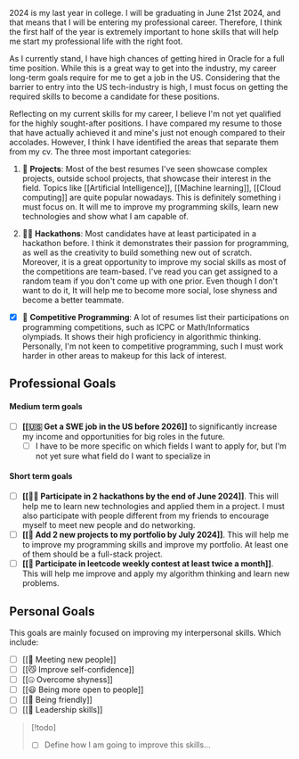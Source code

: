 2024 is my last year in college. I will be graduating in June 21st 2024, and that means that I will be entering my professional career. Therefore, I think the first half of the year is extremely important to hone skills that will help me start my professional life with the right foot. 

As I currently stand, I have high chances of getting hired in Oracle for a full time position. While this is a great way to get into the industry, my career long-term goals require for me to get a job in the US. Considering that the barrier to entry into the US tech-industry is high, I must focus on getting the required skills to become a candidate for these positions. 

Reflecting on my current skills for my career, I believe I'm not yet qualified for the highly sought-after positions. I have compared my resume to those that have actually achieved it and mine's just not enough compared to their accolades. However, I think I have identified the areas that separate them from my cv. The three most important categories:

1. 💼 **Projects**: Most of the best resumes I've seen showcase complex projects, outside school projects, that showcase their interest in the field. Topics like [[Artificial Intelligence]], [[Machine learning]], [[Cloud computing]] are quite popular nowadays. This is definitely something i must focus on. It will me to improve my programming skills, learn new technologies and show what I am capable of.

2. 🧑‍💻 **Hackathons**: Most candidates have at least participated in a hackathon before. I think it demonstrates their passion for programming, as well as the creativity to build something new out of scratch. Moreover, it is a great opportunity to improve my social skills as most of the competitions are team-based. I've read you can get assigned to a random team if you don't come up with one prior. Even though I don't want to do it, It will help me to become more social, lose shyness and become a better teammate.

- [x] 👾 **Competitive Programming**: A lot of resumes list their participations on programming competitions, such as ICPC or Math/Informatics olympiads. It shows their high proficiency in algorithmic thinking. Personally, I'm not keen to competitive programming, such I must work harder in other areas to makeup for this lack of interest.

## Professional Goals

#### Medium term goals

- [ ] **[[🇺🇸 Get a SWE job in the US before 2026]]** to significantly increase my income and opportunities for big roles in the future.
	- [ ] I have to be more specific on which fields I want to apply for, but I'm not yet sure what field do I want to specialize in

#### Short term goals

- [ ] **[[👨‍💻 Participate in 2 hackathons by the end of June 2024]]**. This will help me to learn new technologies and applied them in a project. I must also participate with people different from my friends to encourage myself to meet new people and do networking.
- [ ] **[[💼 Add 2 new projects to my portfolio by July 2024]]**. This will help me to improve my programming skills and improve my portfolio. At least one of them should be a full-stack project.
- [ ] **[[👾 Participate in leetcode weekly contest at least twice a month]]**. This will help me improve and apply my algorithm thinking and learn new problems.

## Personal Goals

This goals are mainly focused on improving my interpersonal skills. Which include:

- [ ] [[🤝 Meeting new people]]
- [ ] [[😼 Improve self-confidence]]
- [ ] [[🤐 Overcome shyness]]
- [ ] [[😃 Being more open to people]]
- [ ] [[🤗 Being friendly]]
- [ ] [[🫡 Leadership skills]]

> [!todo] 
> - [ ] Define how I am going to improve this skills...











